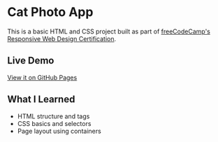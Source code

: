 # Cat Photo App

This is a basic HTML and CSS project built as part of [freeCodeCamp's Responsive Web Design Certification](https://www.freecodecamp.org/learn).

## Live Demo
[View it on GitHub Pages]((https://github.com/Alviskmyt/cat-photo-app.git)/)

## What I Learned
- HTML structure and tags
- CSS basics and selectors
- Page layout using containers
